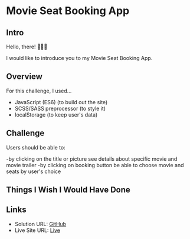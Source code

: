 # Movie Seat Booking App

## Intro

Hello, there! 🙋🏽‍♂️

I would like to introduce you to my Movie Seat Booking App.

## Overview

For this challenge, I used...

 - JavaScript (ES6) (to build out the site)
 - SCSS/SASS preprocessor (to style it)
 - localStorage (to keep user's data)

## Challenge
Users should be able to:

 -by clicking on the title or picture see details about specific movie and movie trailer
 -by clicking on booking button be able to choose movie and seats by user's choice

## Things I Wish I Would Have Done



## Links
 - Solution URL: <a href=https://github.com/martinjurkov/banking-app>GitHub</a>
 - Live Site URL: <a href=https://ephemeral-medovik-ee8437.netlify.app/index.html/>Live</a>
